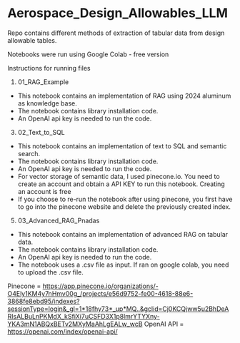 # Aerospace_Design_Allowables_LLM
Repo contains different methods of extraction of tabular data from design allowable tables.

Notebooks were run using Google Colab - free version


Instructions for running files

1) 01_RAG_Example
- This notebook contains an implementation of RAG using 2024 aluminum as knowledge base.
- The notebook contains library installation code. 
- An OpenAI api key is needed to run the code.
  
3) 02_Text_to_SQL
- This notebook contains an implementation of text to SQL and semantic search.
- The notebook contains library installation code. 
- An OpenAI api key is needed to run the code.
- For vector storage of semantic data, I used pinecone.io. You need to create an account and obtain a API KEY to run this notebook. Creating an account is free
- If you choose to re-run the notebook after using pinecone, you first have to go into the pinecone website and delete the previously created index.

5) 03_Advanced_RAG_Pnadas
- This notebook contains an implementation of advanced RAG on tabular data.
- The notebook contains library installation code.
- An OpenAI api key is needed to run the code.
- The notebook uses a .csv file as input. If ran on google colab, you need to upload the .csv file.


Pinecone = https://app.pinecone.io/organizations/-O4Ely1KM4y7nHmv00g_/projects/e56d9752-fe00-4618-88e6-3868fe8ebd95/indexes?sessionType=login&_gl=1*18fhy73*_up*MQ..&gclid=Cj0KCQjww5u2BhDeARIsALBuLnPKMdX_kSfiXi7uCSFD3X1p8lmrYTYXny-YKA3mN1ABQxBETv2MXyMaAhLgEALw_wcB
OpenAI API = https://openai.com/index/openai-api/
